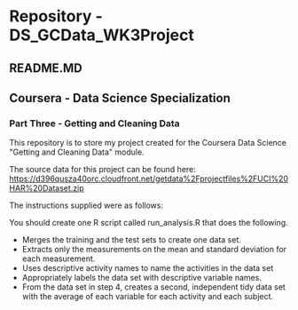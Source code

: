 # Repository - DS_GCData_WK3Project
## README.MD

## Coursera - Data Science Specialization
###  Part Three - Getting and Cleaning Data

This repository is to store my project created for the Coursera Data Science "Getting and Cleaning Data" module.

The source data for this project can be found here:
https://d396qusza40orc.cloudfront.net/getdata%2Fprojectfiles%2FUCI%20HAR%20Dataset.zip 

The instructions supplied were as follows:

You should create one R script called run_analysis.R that does the following. 
* Merges the training and the test sets to create one data set.
* Extracts only the measurements on the mean and standard deviation for each measurement. 
* Uses descriptive activity names to name the activities in the data set
* Appropriately labels the data set with descriptive variable names. 
* From the data set in step 4, creates a second, independent tidy data set with the average of each variable for each activity and each subject.

